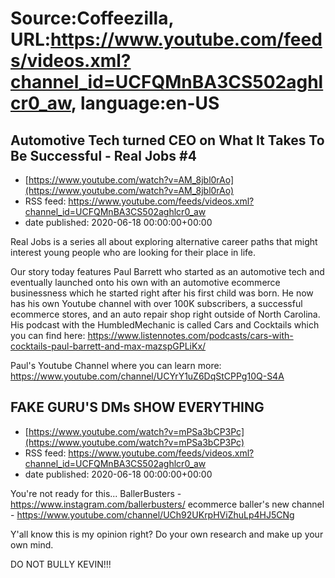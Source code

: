 # Source:Coffeezilla, URL:https://www.youtube.com/feeds/videos.xml?channel_id=UCFQMnBA3CS502aghlcr0_aw, language:en-US

## Automotive Tech turned CEO on What It Takes To Be Successful - Real Jobs #4
 - [https://www.youtube.com/watch?v=AM_8jbl0rAo](https://www.youtube.com/watch?v=AM_8jbl0rAo)
 - RSS feed: https://www.youtube.com/feeds/videos.xml?channel_id=UCFQMnBA3CS502aghlcr0_aw
 - date published: 2020-06-18 00:00:00+00:00

Real Jobs is a series all about exploring alternative career paths that might interest young people who are looking for their place in life. 

Our story today features Paul Barrett who started as an automotive tech and eventually launched onto his own with an automotive ecommerce businessness which he started right after his first child was born. He now has his own Youtube channel with over 100K subscribers, a successful ecommerce stores, and an auto repair shop right outside of North Carolina. His podcast with the HumbledMechanic is called Cars and Cocktails which you can find here: https://www.listennotes.com/podcasts/cars-with-cocktails-paul-barrett-and-max-mazspGPLiKx/

Paul's Youtube Channel where you can learn more: https://www.youtube.com/channel/UCYrY1uZ6DqStCPPg10Q-S4A

## FAKE GURU'S DMs SHOW EVERYTHING
 - [https://www.youtube.com/watch?v=mPSa3bCP3Pc](https://www.youtube.com/watch?v=mPSa3bCP3Pc)
 - RSS feed: https://www.youtube.com/feeds/videos.xml?channel_id=UCFQMnBA3CS502aghlcr0_aw
 - date published: 2020-06-18 00:00:00+00:00

You're not ready for this...
BallerBusters - https://www.instagram.com/ballerbusters/
ecommerce baller's new channel - https://www.youtube.com/channel/UCh92UKrpHViZhuLp4HJ5CNg

Y'all know this is my opinion right? Do your own research and make up your own mind.

DO NOT BULLY KEVIN!!!

